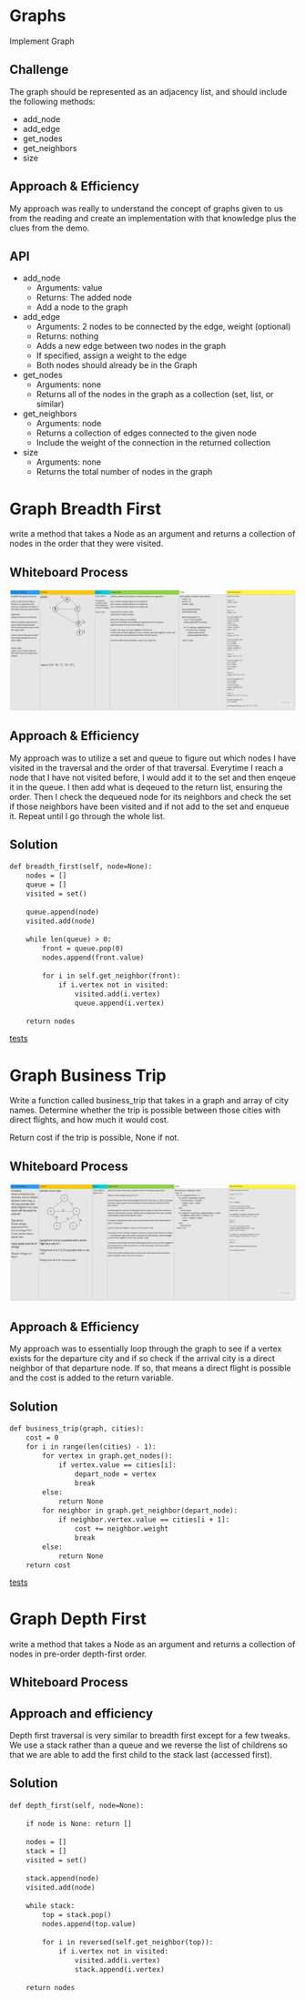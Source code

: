 # Graphs
Implement Graph

## Challenge
The graph should be represented as an adjacency list, and should include the following methods:
* add_node
* add_edge
* get_nodes
* get_neighbors
* size

## Approach & Efficiency
My approach was really to understand the concept of graphs given to us from the reading and create an implementation with that knowledge plus the clues from the demo.

## API
* add_node
  * Arguments: value
  * Returns: The added node
  * Add a node to the graph
* add_edge
  * Arguments: 2 nodes to be connected by the edge, weight (optional)
  * Returns: nothing
  * Adds a new edge between two nodes in the graph
  * If specified, assign a weight to the edge
  * Both nodes should already be in the Graph
* get_nodes
  * Arguments: none
  * Returns all of the nodes in the graph as a collection (set, list, or similar)
* get_neighbors
  * Arguments: node
  * Returns a collection of edges connected to the given node
  * Include the weight of the connection in the returned collection
* size
  * Arguments: none
  * Returns the total number of nodes in the graph

# Graph Breadth First
write a method that takes a Node as an argument and returns a collection of nodes in the order that they were visited.

## Whiteboard Process
![breadth-first](https://github.com/minxie97/data-structures-and-algorithms/blob/graph-breadth-first/python/code_challenges/graph/graph_breadth_first.jpg)

## Approach & Efficiency
My approach was to utilize a set and queue to figure out which nodes I have visited in the traversal and the order of that traversal. Everytime I reach a node that I have not visited before, I would add it to the set and then enqeue it in the queue. I then add what is deqeued to the return list, ensuring the order. Then I check the dequeued node for its neighbors and check the set if those neighbors have been visited and if not add to the set and enqueue it. Repeat until I go through the whole list.

## Solution
```
def breadth_first(self, node=None):
    nodes = []
    queue = []
    visited = set()

    queue.append(node)
    visited.add(node)

    while len(queue) > 0:
        front = queue.pop(0)
        nodes.append(front.value)

        for i in self.get_neighbor(front):
            if i.vertex not in visited:
                visited.add(i.vertex)
                queue.append(i.vertex)

    return nodes
```
[tests](https://github.com/minxie97/data-structures-and-algorithms/blob/graph-breadth-first/python/code_challenges/graph/test_graphy.py)

# Graph Business Trip
Write a function called business_trip that takes in a graph and array of city names. Determine whether the trip is possible between those cities with direct flights, and how much it would cost.

Return cost if the trip is possible, None if not.

## Whiteboard Process
![business-trip](https://github.com/minxie97/data-structures-and-algorithms/blob/graph-business-trip/python/code_challenges/graph/graph_business_trip.jpg)

## Approach & Efficiency
My approach was to essentially loop through the graph to see if a vertex exists for the departure city and if so check if the arrival city is a direct neighbor of that departure node. If so, that means a direct flight is possible and the cost is added to the return variable.

## Solution
```
def business_trip(graph, cities):
    cost = 0
    for i in range(len(cities) - 1):
        for vertex in graph.get_nodes():
            if vertex.value == cities[i]:
                depart_node = vertex
                break
        else:
            return None
        for neighbor in graph.get_neighbor(depart_node):
            if neighbor.vertex.value == cities[i + 1]:
                cost += neighbor.weight
                break
        else:
            return None
    return cost
```
[tests](https://github.com/minxie97/data-structures-and-algorithms/blob/graph-business-trip/python/code_challenges/graph/test_graphy.py)

# Graph Depth First
write a method that takes a Node as an argument and returns a collection of nodes in pre-order depth-first order.

## Whiteboard Process

## Approach and efficiency
Depth first traversal is very similar to breadth first except for a few tweaks. We use a stack rather than a queue and we reverse the list of childrens so that we are able to add the first child to the stack last (accessed first).

## Solution
```
def depth_first(self, node=None):

    if node is None: return []

    nodes = []
    stack = []
    visited = set()

    stack.append(node)
    visited.add(node)

    while stack:
        top = stack.pop()
        nodes.append(top.value)

        for i in reversed(self.get_neighbor(top)):
            if i.vertex not in visited:
                visited.add(i.vertex)
                stack.append(i.vertex)

    return nodes
```